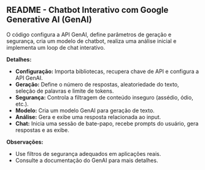 ## README - Chatbot Interativo com Google Generative AI (GenAI)

O código configura a API GenAI, define parâmetros de geração e segurança, cria um modelo de chatbot, realiza uma análise inicial e implementa um loop de chat interativo.

**Detalhes:**

- **Configuração:** Importa bibliotecas, recupera chave de API e configura a API GenAI.
- **Geração:** Define o número de respostas, aleatoriedade do texto, seleção de palavras e limite de tokens.
- **Segurança:** Controla a filtragem de conteúdo inseguro (assédio, ódio, etc.).
- **Modelo:** Cria um modelo GenAI para geração de texto.
- **Análise:** Gera e exibe uma resposta relacionada ao input.
- **Chat:** Inicia uma sessão de bate-papo, recebe prompts do usuário, gera respostas e as exibe.

**Observações:**

- Use filtros de segurança adequados em aplicações reais.
- Consulte a documentação do GenAI para mais detalhes.
